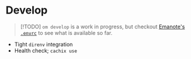 # Develop

> [!TODO]
> `om develop` is a work in progress, but checkout [Emanote's `.envrc`](https://github.com/srid/emanote/blob/master/.envrc) to see what is available so far.

- Tight `direnv` integration
- Health check; `cachix use`
